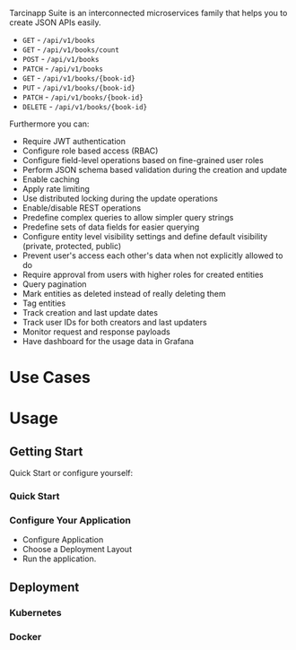 Tarcinapp Suite is an interconnected microservices family that helps you to create JSON APIs easily. 
* `GET` - `/api/v1/books`
* `GET` - `/api/v1/books/count`
* `POST` - `/api/v1/books`
* `PATCH` - `/api/v1/books`
* `GET` - `/api/v1/books/{book-id}`
* `PUT` - `/api/v1/books/{book-id}`
* `PATCH` - `/api/v1/books/{book-id}`
* `DELETE` - `/api/v1/books/{book-id}`
  
Furthermore you can:
* Require JWT authentication
* Configure role based access (RBAC)
* Configure field-level operations based on fine-grained user roles
* Perform JSON schema based validation during the creation and update
* Enable caching
* Apply rate limiting
* Use distributed locking during the update operations
* Enable/disable REST operations
* Predefine complex queries to allow simpler query strings
* Predefine sets of data fields for easier querying
* Configure entity level visibility settings and define default visibility (private, protected, public)
* Prevent user's access each other's data when not explicitly allowed to do
* Require approval from users with higher roles for created entities
* Query pagination
* Mark entities as deleted instead of really deleting them
* Tag entities
* Track creation and last update dates
* Track user IDs for both creators and last updaters
* Monitor request and response payloads
* Have dashboard for the usage data in Grafana
# Use Cases
# Usage
## Getting Start
Quick Start or configure yourself:
### Quick Start
### Configure Your Application
* Configure Application
* Choose a Deployment Layout
* Run the application.

## Deployment 
### Kubernetes
### Docker

